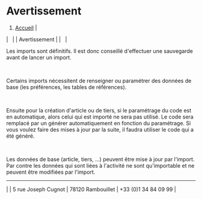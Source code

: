 # Avertissement


1. [Accueil](#) |







|   |
| Avertissement |
|   |



Les imports sont définitifs. Il est donc conseillé d'effectuer une sauvegarde avant de lancer un import.


 


Certains imports nécessitent de renseigner ou paramétrer des données de base (les préférences, les tables de références).


 


Ensuite pour la création d'article ou de tiers, si le paramétrage du code est en automatique, alors celui qui est importé ne sera pas utilisé. Le code sera remplacé par un générer automatiquement en fonction du paramétrage. Si vous voulez faire des mises à jour par la suite, il faudra utiliser le code qui a été généré.


 


Les données de base (article, tiers, ...) peuvent être mise à jour par l'import. Par contre les données qui sont liées à l'activité ne sont qu'importable et ne peuvent être modifiées par l'import.





---








|  | 5 rue Joseph Cugnot | 78120 Rambouillet | +33 (0)1 34 84 09 99 |



